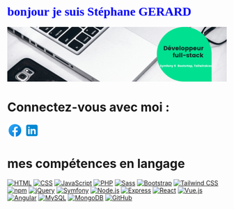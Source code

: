 
# <span style="color:blue; font-family:verdana;">bonjour je suis Stéphane GERARD</span>

<img src="https://github.com/Gerard41330/Stephane-GERARD/blob/main/Developpeur-full-stack.png">

# Connectez-vous avec moi :
<a href="https://www.facebook.com/stephanegerard27130/" target="_blank"><img src="https://github.com/Gerard41330/Stephane-GERARD/blob/main/facebook.png" width="35" height="35" alt="Facebook"></a>
<a href="https://www.linkedin.com/in/stephane-gerard/" target="_blank"><img src="https://github.com/Gerard41330/Stephane-GERARD/blob/main/linkedin.png" width="35" height="35" alt="Linkedin"></a>


#  mes compétences en langage

[![HTML](https://img.shields.io/badge/HTML-5-orange?logo=html5&style=flat-square)](https://www.w3.org/html/)
[![CSS](https://img.shields.io/badge/CSS-3-blue?logo=css3&style=flat-square)](https://www.w3.org/Style/CSS/Overview.en.html)
[![JavaScript](https://img.shields.io/badge/JavaScript-ES6-yellow?logo=javascript&style=flat-square)](https://developer.mozilla.org/en-US/docs/Web/JavaScript)
[![PHP](https://img.shields.io/badge/PHP-8.2%2B-blueviolet?logo=php&style=flat-square)](https://www.php.net/)
[![Sass](https://img.shields.io/badge/Sass-Latest-pink?logo=sass&style=flat-square)](https://sass-lang.com/)
[![Bootstrap](https://img.shields.io/badge/Bootstrap-4.6.0-563d7c?logo=bootstrap&style=flat-square)](https://getbootstrap.com/)
[![Tailwind CSS](https://img.shields.io/badge/Tailwind%20CSS-2.2.19-38b2ac?logo=tailwind-css&style=flat-square)](https://tailwindcss.com/)
[![npm](https://img.shields.io/badge/npm-Latest-red?logo=npm&style=flat-square)](https://www.npmjs.com/)
[![jQuery](https://img.shields.io/badge/jQuery-3.6.0-0769ad?logo=jquery&style=flat-square)](https://jquery.com/)
[![Symfony](https://img.shields.io/badge/Symfony-6.0-000000?logo=symfony&style=flat-square)](https://symfony.com/)
[![Node.js](https://img.shields.io/badge/Node.js-LTS-green?logo=node.js&style=flat-square)](https://nodejs.org/)
[![Express](https://img.shields.io/badge/Express-4-lightgrey?logo=express&style=flat-square)](https://expressjs.com/)
[![React](https://img.shields.io/badge/React-Latest-blue?logo=react&style=flat-square)](https://reactjs.org/)
[![Vue.js](https://img.shields.io/badge/Vue.js-2-brightgreen?logo=vue.js&style=flat-square)](https://vuejs.org/)
[![Angular](https://img.shields.io/badge/Angular-12-red?logo=angular&style=flat-square)](https://angular.io/)
[![MySQL](https://img.shields.io/badge/MySQL-Latest-blue?logo=mysql&style=flat-square)](https://www.mysql.com/)
[![MongoDB](https://img.shields.io/badge/MongoDB-Latest-green?logo=mongodb&style=flat-square)](https://www.mongodb.com/)
[![GitHub](https://img.shields.io/badge/GitHub-Profile-lightgrey?logo=github&style=flat-square)](https://github.com/yourusername)



